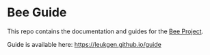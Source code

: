 # Bee Guide

This repo contains the documentation and guides for the [Bee Project].

Guide is available here: https://leukgen.github.io/guide

[Bee Project]: https://github.com/leukgen/django-bee
